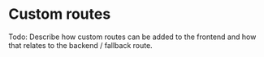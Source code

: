 # Custom routes

Todo: Describe how custom routes can be added to the frontend and how that relates to the backend / fallback route.